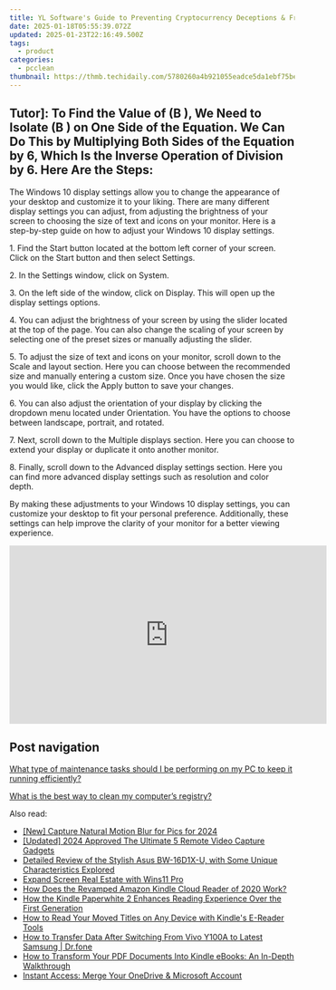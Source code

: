 ```yaml
---
title: YL Software's Guide to Preventing Cryptocurrency Deceptions & Frauds
date: 2025-01-18T05:55:39.072Z
updated: 2025-01-23T22:16:49.500Z
tags:
  - product
categories:
  - pcclean
thumbnail: https://thmb.techidaily.com/5780260a4b921055eadce5da1ebf75bed86b12220d8bf7217ccedaacd12e24ce.jpg
---
```


## Tutor]: To Find the Value of \(B \), We Need to Isolate \(B \) on One Side of the Equation. We Can Do This by Multiplying Both Sides of the Equation by 6, Which Is the Inverse Operation of Division by 6. Here Are the Steps:

The Windows 10 display settings allow you to change the appearance of your desktop and customize it to your liking. There are many different display settings you can adjust, from adjusting the brightness of your screen to choosing the size of text and icons on your monitor. Here is a step-by-step guide on how to adjust your Windows 10 display settings. 

1\. Find the Start button located at the bottom left corner of your screen. Click on the Start button and then select Settings.

2\. In the Settings window, click on System.

3\. On the left side of the window, click on Display. This will open up the display settings options. 

4\. You can adjust the brightness of your screen by using the slider located at the top of the page. You can also change the scaling of your screen by selecting one of the preset sizes or manually adjusting the slider.

5\. To adjust the size of text and icons on your monitor, scroll down to the Scale and layout section. Here you can choose between the recommended size and manually entering a custom size. Once you have chosen the size you would like, click the Apply button to save your changes.

6\. You can also adjust the orientation of your display by clicking the dropdown menu located under Orientation. You have the options to choose between landscape, portrait, and rotated.

7\. Next, scroll down to the Multiple displays section. Here you can choose to extend your display or duplicate it onto another monitor.

8\. Finally, scroll down to the Advanced display settings section. Here you can find more advanced display settings such as resolution and color depth. 

By making these adjustments to your Windows 10 display settings, you can customize your desktop to fit your personal preference. Additionally, these settings can help improve the clarity of your monitor for a better viewing experience.

<!-- affiliate ads begin -->
<iframe width="560" height="315" src="https://www.youtube.com/embed/Q_69vX9wnRE?si=FtLxkpRhPORqcMeE" title="YouTube video player" frameborder="0" allow="accelerometer; autoplay; clipboard-write; encrypted-media; gyroscope; picture-in-picture; web-share" referrerpolicy="strict-origin-when-cross-origin" allowfullscreen></iframe>
<!-- affiliate ads end -->

## Post navigation

[What type of maintenance tasks should I be performing on my PC to keep it running efficiently?](https://tools.techidaily.com/pcclean/products/)

[What is the best way to clean my computer’s registry?](https://tools.techidaily.com/pcclean/products/)

<ins class="adsbygoogle"
     style="display:block"
     data-ad-format="autorelaxed"
     data-ad-client="ca-pub-7571918770474297"
     data-ad-slot="1223367746"></ins>

<ins class="adsbygoogle"
     style="display:block"
     data-ad-client="ca-pub-7571918770474297"
     data-ad-slot="8358498916"
     data-ad-format="auto"
     data-full-width-responsive="true"></ins>

<span class="atpl-alsoreadstyle">Also read:</span>
<div><ul>
<li><a href="https://fox-direct.techidaily.com/new-capture-natural-motion-blur-for-pics-for-2024/"><u>[New] Capture Natural Motion Blur for Pics for 2024</u></a></li>
<li><a href="https://remote-screen-capture.techidaily.com/updated-2024-approved-the-ultimate-5-remote-video-capture-gadgets/"><u>[Updated] 2024 Approved The Ultimate 5 Remote Video Capture Gadgets</u></a></li>
<li><a href="https://buynow-info.techidaily.com/detailed-review-of-the-stylish-asus-bw-16d1x-u-with-some-unique-characteristics-explored/"><u>Detailed Review of the Stylish Asus BW-16D1X-U, with Some Unique Characteristics Explored</u></a></li>
<li><a href="https://network-issues.techidaily.com/expand-screen-real-estate-with-wins11-pro/"><u>Expand Screen Real Estate with Wins11 Pro</u></a></li>
<li><a href="https://discover-bits.techidaily.com/how-does-the-revamped-amazon-kindle-cloud-reader-of-2020-work/"><u>How Does the Revamped Amazon Kindle Cloud Reader of 2020 Work?</u></a></li>
<li><a href="https://discover-bits.techidaily.com/how-the-kindle-paperwhite-2-enhances-reading-experience-over-the-first-generation/"><u>How the Kindle Paperwhite 2 Enhances Reading Experience Over the First Generation</u></a></li>
<li><a href="https://discover-bits.techidaily.com/how-to-read-your-moved-titles-on-any-device-with-kindles-e-reader-tools/"><u>How to Read Your Moved Titles on Any Device with Kindle's E-Reader Tools</u></a></li>
<li><a href="https://android-transfer.techidaily.com/how-to-transfer-data-after-switching-from-vivo-y100a-to-latest-samsung-drfone-by-drfone-transfer-from-android-transfer-from-android/"><u>How to Transfer Data After Switching From Vivo Y100A to Latest Samsung | Dr.fone</u></a></li>
<li><a href="https://discover-bits.techidaily.com/how-to-transform-your-pdf-documents-into-kindle-ebooks-an-in-depth-walkthrough/"><u>How to Transform Your PDF Documents Into Kindle eBooks: An In-Depth Walkthrough</u></a></li>
<li><a href="https://win11.techidaily.com/instant-access-merge-your-onedrive-and-microsoft-account/"><u>Instant Access: Merge Your OneDrive & Microsoft Account</u></a></li>
</ul></div>

